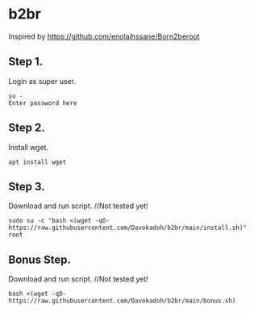 # b2br
Inspired by
https://github.com/enolaihssane/Born2beroot

## Step 1.
Login as super user.

    su -
    Enter password here

## Step 2.
Install wget.

    apt install wget

## Step 3.
Download and run script. //Not tested yet!

	sudo su -c "bash <(wget -qO- https://raw.githubusercontent.com/Davokadoh/b2br/main/install.sh)" root

## Bonus Step.
Download and run script. //Not tested yet!

	bash <(wget -qO- https://raw.githubusercontent.com/Davokadoh/b2br/main/bonus.sh)
